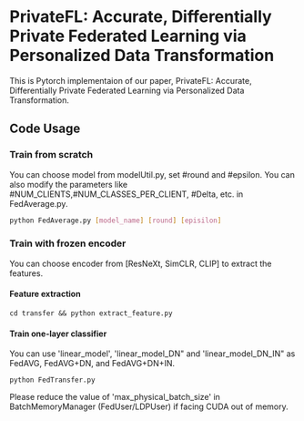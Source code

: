 # PrivateFL: Accurate, Differentially Private Federated Learning via Personalized Data Transformation

This is Pytorch implementaion of our paper, PrivateFL: Accurate, Differentially Private Federated Learning via Personalized Data Transformation.

## Code Usage
### Train from scratch
You can choose model from modelUtil.py, set #round and #epsilon. You can also modify the parameters like #NUM_CLIENTS,#NUM_CLASSES_PER_CLIENT, #Delta, etc. in FedAverage.py.

```bash
python FedAverage.py [model_name] [round] [episilon]
```


### Train with frozen encoder
You can choose encoder from [ResNeXt, SimCLR, CLIP] to extract the features.
#### Feature extraction
```
cd transfer && python extract_feature.py
```

#### Train one-layer classifier
You can use 'linear_model', 'linear_model_DN" and 'linear_model_DN_IN" as FedAVG, FedAVG+DN, and FedAVG+DN+IN.
```
python FedTransfer.py
```
Please reduce the value of 'max_physical_batch_size' in BatchMemoryManager (FedUser/LDPUser) if facing CUDA out of memory.
